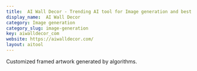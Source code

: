 ```yaml
---
title:  AI Wall Decor - Trending AI tool for Image generation and best alternatives
display_name:  AI Wall Decor
category: Image generation
category_slug: image-generation
key: aiwalldecor_com
website: https://aiwalldecor.com/
layout: aitool
---
```


Customized framed artwork generated by algorithms.
